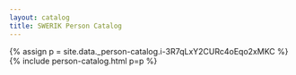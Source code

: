```yaml
---
layout: catalog
title: SWERIK Person Catalog
---
```

{% assign p = site.data._person-catalog.i-3R7qLxY2CURc4oEqo2xMKC %}
{% include person-catalog.html p=p %}

